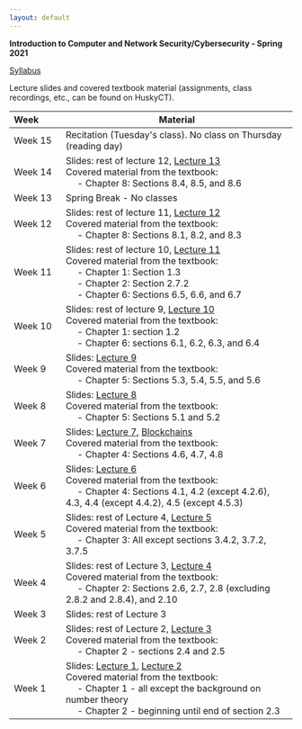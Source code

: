 ```yaml
---
layout: default
---
```


**Introduction to Computer and Network Security/Cybersecurity - Spring 2021**

[Syllabus](./cse3400-syllabus.pdf)

Lecture slides and covered textbook material (assignments, class recordings, etc., can be found on HuskyCT).

| Week&emsp;&emsp;| Material           |
|----------|--------------------|
| Week 15 | Recitation (Tuesday's class). No class on Thursday (reading day) |
| Week 14 | Slides: rest of lecture 12, [Lecture 13](./lecture13.pdf) <br/> Covered material from the textbook: <br/> &emsp; - Chapter 8: Sections 8.4, 8.5, and 8.6 |
| Week 13 | Spring Break - No classes |
| Week 12 | Slides: rest of lecture 11, [Lecture 12](./lecture12.pdf) <br/> Covered material from the textbook: <br/> &emsp; - Chapter 8: Sections 8.1, 8.2, and 8.3 |
| Week 11 | Slides: rest of lecture 10, [Lecture 11](./lecture11.pdf) <br/> Covered material from the textbook: <br/> &emsp; - Chapter 1: Section 1.3 <br/> &emsp; - Chapter 2: Section 2.7.2 <br/> &emsp; - Chapter 6: Sections 6.5, 6.6, and 6.7 |
| Week 10 | Slides: rest of lecture 9, [Lecture 10](./lecture10.pdf) <br/> Covered material from the textbook: <br/> &emsp; - Chapter 1: section 1.2 <br/> &emsp; - Chapter 6: sections 6.1, 6.2, 6.3, and 6.4 |
| Week 9 | Slides: [Lecture 9](./lecture9.pdf) <br/> Covered material from the textbook: <br/> &emsp; - Chapter 5: Sections 5.3, 5.4, 5.5, and 5.6 |
| Week 8 | Slides: [Lecture 8](./lecture8.pdf) <br/> Covered material from the textbook: <br/> &emsp; - Chapter 5: Sections 5.1 and 5.2 |
| Week 7 | Slides: [Lecture 7](./lecture7.pdf), [Blockchains](./blockchains.pdf) <br/> Covered material from the textbook: <br/> &emsp; - Chapter 4: Sections 4.6, 4.7, 4.8 |
| Week 6 | Slides: [Lecture 6](./lecture6.pdf) <br/> Covered material from the textbook: <br/> &emsp; - Chapter 4: Sections 4.1, 4.2 (except 4.2.6), 4.3, 4.4 (except 4.4.2), 4.5 (except 4.5.3) |
| Week 5 | Slides: rest of Lecture 4, [Lecture 5](./lecture5.pdf) <br/> Covered material from the textbook: <br/> &emsp; - Chapter 3: All except sections 3.4.2, 3.7.2, 3.7.5 |
| Week 4 | Slides: rest of Lecture 3, [Lecture 4](./lecture4.pdf) <br/> Covered material from the textbook: <br/> &emsp; - Chapter 2: Sections 2.6, 2.7, 2.8 (excluding 2.8.2 and 2.8.4), and 2.10 |
| Week 3 | Slides: rest of Lecture 3 |
| Week 2 | Slides: rest of Lecture 2, [Lecture 3](./lecture3.pdf) <br/> Covered material from the textbook: <br/> &emsp; - Chapter 2 - sections 2.4 and 2.5 |
| Week 1 | Slides: [Lecture 1](./lecture1.pdf), [Lecture 2](./lecture2.pdf) <br/> Covered material from the textbook: <br/> &emsp; - Chapter 1 - all except the background on number theory <br/> &emsp; - Chapter 2 - beginning until end of section 2.3 |